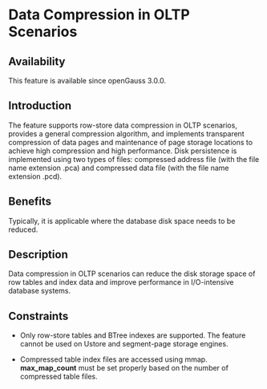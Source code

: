 # Data Compression in OLTP Scenarios<a name="EN-US_TOPIC_0000001265564497"></a>

## Availability<a name="section15406143204715"></a>

This feature is available since openGauss 3.0.0.

## Introduction<a name="section740615433477"></a>

The feature supports row-store data compression in OLTP scenarios, provides a general compression algorithm, and implements transparent compression of data pages and maintenance of page storage locations to achieve high compression and high performance. Disk persistence is implemented using two types of files: compressed address file \(with the file name extension .pca\) and compressed data file \(with the file name extension .pcd\).

## Benefits<a name="section1067215172372"></a>

Typically, it is applicable where the database disk space needs to be reduced.

## Description<a name="section1017916314374"></a>

Data compression in OLTP scenarios can reduce the disk storage space of row tables and index data and improve performance in I/O-intensive database systems.

## Constraints<a name="section1694165712371"></a>

- Only row-store tables and BTree indexes are supported. The feature cannot be used on Ustore and segment-page storage engines.

- Compressed table index files are accessed using mmap.  **max\_map\_count**  must be set properly based on the number of compressed table files.

